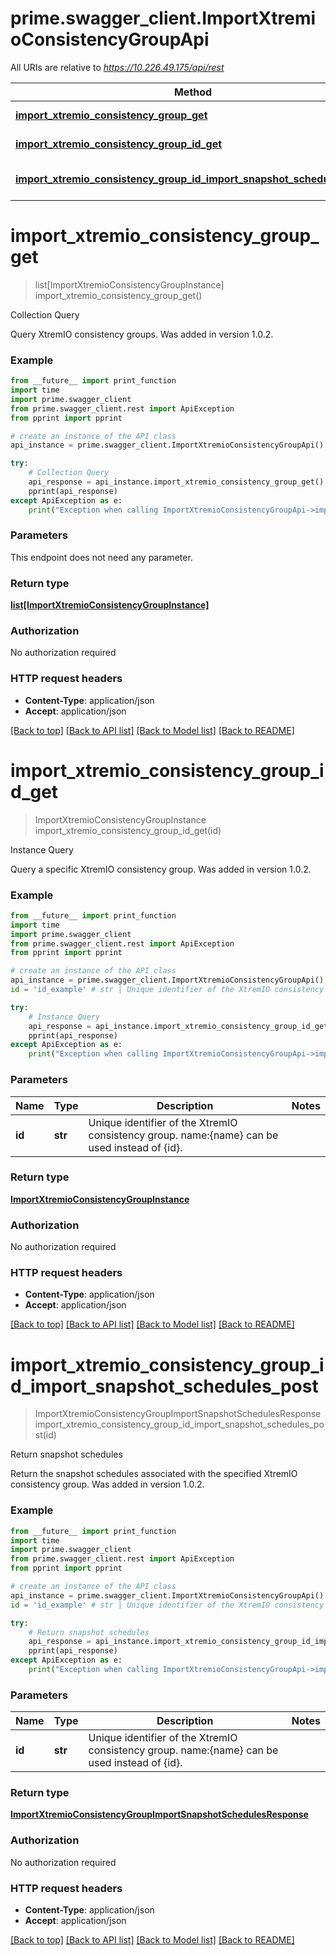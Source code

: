 # prime.swagger_client.ImportXtremioConsistencyGroupApi

All URIs are relative to *https://10.226.49.175/api/rest*

Method | HTTP request | Description
------------- | ------------- | -------------
[**import_xtremio_consistency_group_get**](ImportXtremioConsistencyGroupApi.md#import_xtremio_consistency_group_get) | **GET** /import_xtremio_consistency_group | Collection Query
[**import_xtremio_consistency_group_id_get**](ImportXtremioConsistencyGroupApi.md#import_xtremio_consistency_group_id_get) | **GET** /import_xtremio_consistency_group/{id} | Instance Query
[**import_xtremio_consistency_group_id_import_snapshot_schedules_post**](ImportXtremioConsistencyGroupApi.md#import_xtremio_consistency_group_id_import_snapshot_schedules_post) | **POST** /import_xtremio_consistency_group/{id}/import_snapshot_schedules | Return snapshot schedules


# **import_xtremio_consistency_group_get**
> list[ImportXtremioConsistencyGroupInstance] import_xtremio_consistency_group_get()

Collection Query

Query XtremIO consistency groups. Was added in version 1.0.2.

### Example
```python
from __future__ import print_function
import time
import prime.swagger_client
from prime.swagger_client.rest import ApiException
from pprint import pprint

# create an instance of the API class
api_instance = prime.swagger_client.ImportXtremioConsistencyGroupApi()

try:
    # Collection Query
    api_response = api_instance.import_xtremio_consistency_group_get()
    pprint(api_response)
except ApiException as e:
    print("Exception when calling ImportXtremioConsistencyGroupApi->import_xtremio_consistency_group_get: %s\n" % e)
```

### Parameters
This endpoint does not need any parameter.

### Return type

[**list[ImportXtremioConsistencyGroupInstance]**](ImportXtremioConsistencyGroupInstance.md)

### Authorization

No authorization required

### HTTP request headers

 - **Content-Type**: application/json
 - **Accept**: application/json

[[Back to top]](#) [[Back to API list]](../README.md#documentation-for-api-endpoints) [[Back to Model list]](../README.md#documentation-for-models) [[Back to README]](../README.md)

# **import_xtremio_consistency_group_id_get**
> ImportXtremioConsistencyGroupInstance import_xtremio_consistency_group_id_get(id)

Instance Query

Query a specific XtremIO consistency group. Was added in version 1.0.2.

### Example
```python
from __future__ import print_function
import time
import prime.swagger_client
from prime.swagger_client.rest import ApiException
from pprint import pprint

# create an instance of the API class
api_instance = prime.swagger_client.ImportXtremioConsistencyGroupApi()
id = 'id_example' # str | Unique identifier of the XtremIO consistency group. name:{name} can be used instead of {id}.

try:
    # Instance Query
    api_response = api_instance.import_xtremio_consistency_group_id_get(id)
    pprint(api_response)
except ApiException as e:
    print("Exception when calling ImportXtremioConsistencyGroupApi->import_xtremio_consistency_group_id_get: %s\n" % e)
```

### Parameters

Name | Type | Description  | Notes
------------- | ------------- | ------------- | -------------
 **id** | **str**| Unique identifier of the XtremIO consistency group. name:{name} can be used instead of {id}. | 

### Return type

[**ImportXtremioConsistencyGroupInstance**](ImportXtremioConsistencyGroupInstance.md)

### Authorization

No authorization required

### HTTP request headers

 - **Content-Type**: application/json
 - **Accept**: application/json

[[Back to top]](#) [[Back to API list]](../README.md#documentation-for-api-endpoints) [[Back to Model list]](../README.md#documentation-for-models) [[Back to README]](../README.md)

# **import_xtremio_consistency_group_id_import_snapshot_schedules_post**
> ImportXtremioConsistencyGroupImportSnapshotSchedulesResponse import_xtremio_consistency_group_id_import_snapshot_schedules_post(id)

Return snapshot schedules

Return the snapshot schedules associated with the specified XtremIO consistency group. Was added in version 1.0.2.

### Example
```python
from __future__ import print_function
import time
import prime.swagger_client
from prime.swagger_client.rest import ApiException
from pprint import pprint

# create an instance of the API class
api_instance = prime.swagger_client.ImportXtremioConsistencyGroupApi()
id = 'id_example' # str | Unique identifier of the XtremIO consistency group. name:{name} can be used instead of {id}.

try:
    # Return snapshot schedules
    api_response = api_instance.import_xtremio_consistency_group_id_import_snapshot_schedules_post(id)
    pprint(api_response)
except ApiException as e:
    print("Exception when calling ImportXtremioConsistencyGroupApi->import_xtremio_consistency_group_id_import_snapshot_schedules_post: %s\n" % e)
```

### Parameters

Name | Type | Description  | Notes
------------- | ------------- | ------------- | -------------
 **id** | **str**| Unique identifier of the XtremIO consistency group. name:{name} can be used instead of {id}. | 

### Return type

[**ImportXtremioConsistencyGroupImportSnapshotSchedulesResponse**](ImportXtremioConsistencyGroupImportSnapshotSchedulesResponse.md)

### Authorization

No authorization required

### HTTP request headers

 - **Content-Type**: application/json
 - **Accept**: application/json

[[Back to top]](#) [[Back to API list]](../README.md#documentation-for-api-endpoints) [[Back to Model list]](../README.md#documentation-for-models) [[Back to README]](../README.md)

